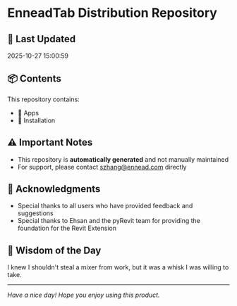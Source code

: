 # EnneadTab Distribution Repository

## 📅 Last Updated
2025-10-27 15:00:59



## 📦 Contents
This repository contains:
- 📂 Apps
- 📂 Installation

## ⚠️ Important Notes
- This repository is **automatically generated** and not manually maintained
- For support, please contact szhang@ennead.com directly

## 🙏 Acknowledgments
- Special thanks to all users who have provided feedback and suggestions
- Special thanks to Ehsan and the pyRevit team for providing the foundation for the Revit Extension

## 💭 Wisdom of the Day
I knew I shouldn't steal a mixer from work, but it was a whisk I was willing to take.

---
*Have a nice day! Hope you enjoy using this product.*
